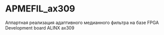 # APMEFIL_ax309
Аппартная реализация адаптивного медианного фильтра на базе FPGA Development board ALINX ax309
